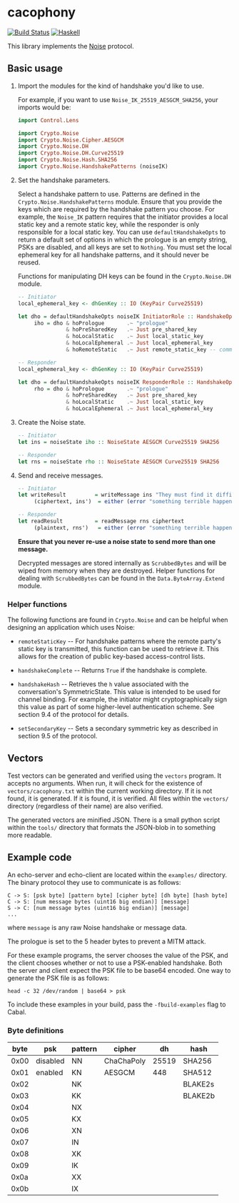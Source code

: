 # cacophony

[![Build Status](https://travis-ci.org/centromere/cacophony.svg?branch=master)](https://travis-ci.org/centromere/cacophony)
[![Haskell](http://b.repl.ca/v1/language-haskell-blue.png)](http://www.haskell.org)

This library implements the [Noise](https://github.com/noiseprotocol/noise_spec/blob/master/noise.md) protocol.

## Basic usage

1. Import the modules for the kind of handshake you'd like to use.

   For example, if you want to use `Noise_IK_25519_AESGCM_SHA256`, your imports would be:
   ```haskell
   import Control.Lens

   import Crypto.Noise
   import Crypto.Noise.Cipher.AESGCM
   import Crypto.Noise.DH
   import Crypto.Noise.DH.Curve25519
   import Crypto.Noise.Hash.SHA256
   import Crypto.Noise.HandshakePatterns (noiseIK)
   ```

2. Set the handshake parameters.

   Select a handshake pattern to use. Patterns are defined in the `Crypto.Noise.HandshakePatterns` module.
   Ensure that you provide the keys which are required by the handshake pattern you choose. For example,
   the `Noise_IK` pattern requires that the initiator provides a local static key and a remote static key,
   while the responder is only responsible for a local static key. You can use `defaultHandshakeOpts` to
   return a default set of options in which the prologue is an empty string, PSKs are disabled, and all
   keys are set to `Nothing`. You must set the local ephemeral key for all handshake patterns, and it
   should never be reused.

   Functions for manipulating DH keys can be found in the `Crypto.Noise.DH` module.

   ```haskell
   -- Initiator
   local_ephemeral_key <- dhGenKey :: IO (KeyPair Curve25519)

   let dho = defaultHandshakeOpts noiseIK InitiatorRole :: HandshakeOpts Curve25519
        iho = dho & hoPrologue       .~ "prologue"
                  & hoPreSharedKey   .~ Just pre_shared_key
                  & hoLocalStatic    .~ Just local_static_key
                  & hoLocalEphemeral .~ Just local_ephemeral_key
                  & hoRemoteStatic   .~ Just remote_static_key -- communicated out-of-band

   -- Responder
   local_ephemeral_key <- dhGenKey :: IO (KeyPair Curve25519)

   let dho = defaultHandshakeOpts noiseIK ResponderRole :: HandshakeOpts Curve25519
        rho = dho & hoPrologue       .~ "prologue"
                  & hoPreSharedKey   .~ Just pre_shared_key
                  & hoLocalStatic    .~ Just local_static_key
                  & hoLocalEphemeral .~ Just local_ephemeral_key
   ```

3. Create the Noise state.
   ```haskell
   -- Initiator
   let ins = noiseState iho :: NoiseState AESGCM Curve25519 SHA256

   -- Responder
   let rns = noiseState rho :: NoiseState AESGCM Curve25519 SHA256
   ```

4. Send and receive messages.
   ```haskell
   -- Initiator
   let writeResult         = writeMessage ins "They must find it difficult -- those who have taken authority as the truth, rather than truth as the authority."
        (ciphertext, ins')  = either (error "something terrible happened") id writeResult

   -- Responder
   let readResult          = readMessage rns ciphertext
        (plaintext, rns')   = either (error "something terrible happened") id readResult
   ```

   **Ensure that you never re-use a noise state to send more than one message.**

   Decrypted messages are stored internally as `ScrubbedBytes` and will be wiped from memory when they are
   destroyed. Helper functions for dealing with `ScrubbedBytes` can be found in the `Data.ByteArray.Extend` module.

### Helper functions

The following functions are found in `Crypto.Noise` and can be helpful when designing an application which uses
Noise:

  * `remoteStaticKey` -- For handshake patterns where the remote party's static key is transmitted, this function
    can be used to retrieve it. This allows for the creation of public key-based access-control lists.

  * `handshakeComplete` -- Returns `True` if the handshake is complete.

  * `handshakeHash` -- Retrieves the `h` value associated with the conversation's SymmetricState. This value is
    intended to be used for channel binding. For example, the initiator might cryptographically sign this value
    as part of some higher-level authentication scheme. See section 9.4 of the protocol for details.

  * `setSecondaryKey` -- Sets a secondary symmetric key as described in section 9.5 of the protocol.

## Vectors

Test vectors can be generated and verified using the `vectors` program. It accepts no arguments. When run,
it will check for the existence of `vectors/cacophony.txt` within the current working directory. If it is not
found, it is generated. If it is found, it is verified. All files within the `vectors/` directory (regardless
of their name) are also verified.

The generated vectors are minified JSON. There is a small python script within the `tools/` directory that
formats the JSON-blob in to something more readable.

## Example code

An echo-server and echo-client are located within the `examples/` directory. The binary protocol they use to
communicate is as follows:
```
C -> S: [psk byte] [pattern byte] [cipher byte] [dh byte] [hash byte]
C -> S: [num message bytes (uint16 big endian)] [message]
S -> C: [num message bytes (uint16 big endian)] [message]
...
```

where `message` is any raw Noise handshake or message data.

The prologue is set to the 5 header bytes to prevent a MITM attack.

For these example programs, the server chooses the value of the PSK, and the client chooses whether or not
to use a PSK-enabled handshake. Both the server and client expect the PSK file to be base64 encoded. One
way to generate the PSK file is as follows:
```
head -c 32 /dev/random | base64 > psk
```

To include these examples in your build, pass the `-fbuild-examples` flag to Cabal.

### Byte definitions

| byte | psk      | pattern | cipher     | dh    | hash    |
|------|----------|---------|------------|-------|---------|
| 0x00 | disabled | NN      | ChaChaPoly | 25519 | SHA256  |
| 0x01 | enabled  | KN      | AESGCM     | 448   | SHA512  |
| 0x02 |          | NK      |            |       | BLAKE2s |
| 0x03 |          | KK      |            |       | BLAKE2b |
| 0x04 |          | NX      |            |       |         |
| 0x05 |          | KX      |            |       |         |
| 0x06 |          | XN      |            |       |         |
| 0x07 |          | IN      |            |       |         |
| 0x08 |          | XK      |            |       |         |
| 0x09 |          | IK      |            |       |         |
| 0x0a |          | XX      |            |       |         |
| 0x0b |          | IX      |            |       |         |
